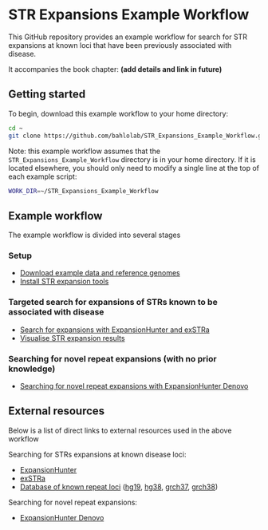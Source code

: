 # STR Expansions Example Workflow

This GitHub repository provides an example workflow for search for STR expansions at known loci that have been previously associated with disease.

It accompanies the book chapter: **(add details and link in future)**

## Getting started

To begin, download this example workflow to your home directory:

```bash
cd ~
git clone https://github.com/bahlolab/STR_Expansions_Example_Workflow.git
```

Note: this example workflow assumes that the `STR_Expansions_Example_Workflow` directory is in your home directory.
If it is located elsewhere, you should only need to modify a single line at the top of each example script:

```bash
WORK_DIR=~/STR_Expansions_Example_Workflow
```

## Example workflow

The example workflow is divided into several stages

### Setup

- [Download example data and reference genomes](1_Download_data_reference.md)
- [Install STR expansion tools](2_Install_STR_tools.md)

### Targeted search for expansions of STRs known to be associated with disease

- [Search for expansions with ExpansionHunter and exSTRa](3_Run_ExpansionHunter_exSTRa.md)
- [Visualise STR expansion results](4_Visualise_STR_results.md)

### Searching for novel repeat expansions (with no prior knowledge)

- [Searching for novel repeat expansions with ExpansionHunter Denovo](5_Novel_expansions.md)


## External resources

Below is a list of direct links to external resources used in the above workflow

Searching for STRs expansions at known disease loci:

- [ExpansionHunter](https://github.com/Illumina/ExpansionHunter)
- [exSTRa](https://github.com/bahlolab/exSTRa)
- [Database of known repeat loci]() ([hg19](), [hg38](), [grch37](), [grch38]())

Searching for novel repeat expansions:

- [ExpansionHunter Denovo](https://github.com/Illumina/ExpansionHunterDenovo)

